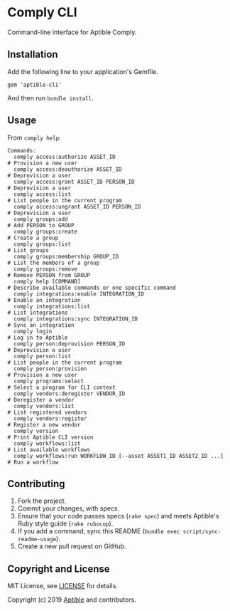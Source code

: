 # Comply CLI

Command-line interface for Aptible Comply.

## Installation

Add the following line to your application's Gemfile.

    gem 'aptible-cli'

And then run `bundle install`.


## Usage

From `comply help`:

<!-- BEGIN USAGE -->
```
Commands:
  comply access:authorize ASSET_ID                                    # Provision a new user
  comply access:deauthorize ASSET_ID                                  # Deprovision a user
  comply access:grant ASSET_ID PERSON_ID                              # Deprovision a user
  comply access:list                                                  # List people in the current program
  comply access:ungrant ASSET_ID PERSON_ID                            # Deprovision a user
  comply groups:add                                                   # Add PERSON to GROUP
  comply groups:create                                                # Create a group
  comply groups:list                                                  # List groups
  comply groups:membership GROUP_ID                                   # List the membors of a group
  comply groups:remove                                                # Remove PERSON from GROUP
  comply help [COMMAND]                                               # Describe available commands or one specific command
  comply integrations:enable INTEGRATION_ID                           # Enable an integration
  comply integrations:list                                            # List integrations
  comply integrations:sync INTEGRATION_ID                             # Sync an integration
  comply login                                                        # Log in to Aptible
  comply person:deprovision PERSON_ID                                 # Deprovision a user
  comply person:list                                                  # List people in the current program
  comply person:provision                                             # Provision a new user
  comply programs:select                                              # Select a program for CLI context
  comply vendors:deregister VENDOR_ID                                 # Deregister a vendor
  comply vendors:list                                                 # List registered vendors
  comply vendors:register                                             # Register a new vendor
  comply version                                                      # Print Aptible CLI version
  comply workflows:list                                               # List available workflows
  comply workflows:run WORKFLOW_ID [--asset ASSET1_ID ASSET2_ID ...]  # Run a workflow
```
<!-- END USAGE -->

## Contributing

1. Fork the project.
1. Commit your changes, with specs.
1. Ensure that your code passes specs (`rake spec`) and meets Aptible's Ruby style guide (`rake rubocop`).
1. If you add a command, sync this README (`bundle exec script/sync-readme-usage`).
1. Create a new pull request on GitHub.

## Copyright and License

MIT License, see [LICENSE](LICENSE.md) for details.

Copyright (c) 2019 [Aptible](https://www.aptible.com) and contributors.
